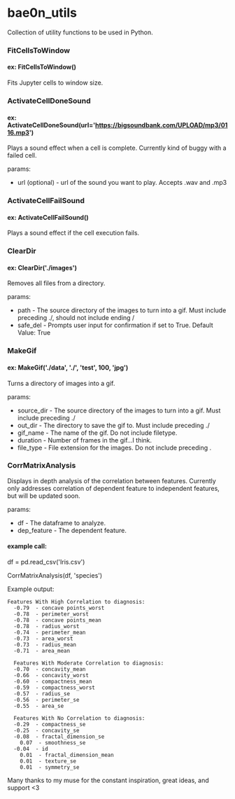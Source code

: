 # bae0n_utils

Collection of utility functions to be used in Python. 

### FitCellsToWindow
#### ex: FitCellsToWindow()
Fits Jupyter cells to window size.

### ActivateCellDoneSound
#### ex: ActivateCellDoneSound(url='https://bigsoundbank.com/UPLOAD/mp3/0116.mp3')
Plays a sound effect when a cell is complete. Currently kind of buggy with a failed cell.

params:
- url (optional) - url of the sound you want to play. Accepts .wav and .mp3

### ActivateCellFailSound
#### ex: ActivateCellFailSound()
Plays a sound effect if the cell execution fails.

### ClearDir
#### ex: ClearDir('./images')
Removes all files from a directory.
    
params:
- path     - The source directory of the images to turn into a gif. Must include preceding ./, should not include ending /
- safe_del - Prompts user input for confirmation if set to True.
             Default Value: True

### MakeGif
#### ex: MakeGif('./data', './', 'test', 100, 'jpg')
Turns a directory of images into a gif.
    
params:
- source_dir - The source directory of the images to turn into a gif. Must include preceding ./
- out_dir    - The directory to save the gif to. Must include preceding ./
- gif_name   - The name of the gif. Do not include filetype.
- duration   - Number of frames in the gif...I think.
- file_type  - File extension for the images. Do not include preceding .

### CorrMatrixAnalysis
Displays in depth analysis of the correlation between features. Currently only addresses correlation of dependent feature to independent features, but will be updated soon.

params:
- df          - The dataframe to analyze.
- dep_feature - The dependent feature.

#### example call:
df = pd.read_csv('Iris.csv')

CorrMatrixAnalysis(df, 'species')

Example output:
```
Features With High Correlation to diagnosis:
  -0.79  - concave points_worst
  -0.78  - perimeter_worst
  -0.78  - concave points_mean
  -0.78  - radius_worst
  -0.74  - perimeter_mean
  -0.73  - area_worst
  -0.73  - radius_mean
  -0.71  - area_mean
  
  Features With Moderate Correlation to diagnosis:
  -0.70  - concavity_mean
  -0.66  - concavity_worst
  -0.60  - compactness_mean
  -0.59  - compactness_worst
  -0.57  - radius_se
  -0.56  - perimeter_se
  -0.55  - area_se

  Features With No Correlation to diagnosis:
  -0.29  - compactness_se
  -0.25  - concavity_se
  -0.08  - fractal_dimension_se
    0.07  - smoothness_se
  -0.04  - id
    0.01  - fractal_dimension_mean
    0.01  - texture_se
    0.01  - symmetry_se
```

Many thanks to my muse for the constant inspiration, great ideas, and support <3